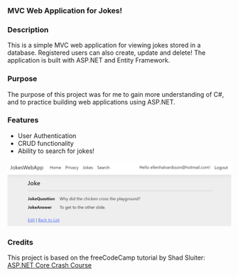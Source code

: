 ﻿### MVC Web Application for Jokes!

### Description
This is a simple MVC web application for viewing jokes stored in a database. Registered users can also create, update and delete! The application is built with ASP.NET and Entity Framework.

### Purpose
The purpose of this project was for me to gain more understanding of C#, and to practice building web applications using ASP.NET.

### Features
- User Authentication
- CRUD functionality
- Ability to search for jokes!

![demo](JokesWebApp/image/img.png)

### Credits
This project is based on the freeCodeCamp tutorial by Shad Sluiter: [ASP.NET Core Crash Course](https://www.youtube.com/watch?v=BfEjDD8mWYg&t=3s)